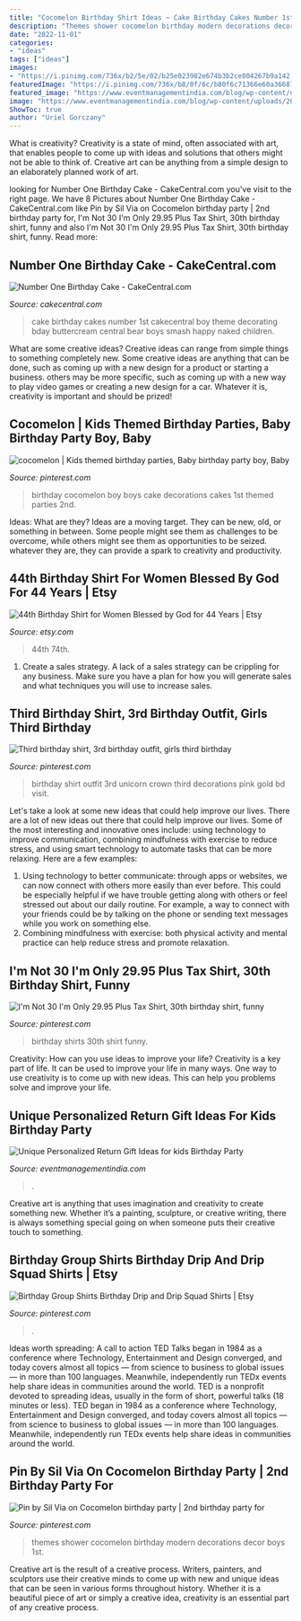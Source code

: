 ```yaml
---
title: "Cocomelon Birthday Shirt Ideas ~ Cake Birthday Cakes Number 1st Cakecentral Boy Theme Decorating Bday Buttercream Central Bear Boys Smash Happy Naked Children"
description: "Themes shower cocomelon birthday modern decorations decor boys 1st"
date: "2022-11-01"
categories:
- "ideas"
tags: ["ideas"]
images:
- "https://i.pinimg.com/736x/b2/5e/02/b25e023982e674b3b2ce804267b9a142.jpg"
featuredImage: "https://i.pinimg.com/736x/b8/0f/6c/b80f6c71366e60a366875cf918cd7bf1--funny-birthday-birthday-shirts.jpg"
featured_image: "https://www.eventmanagementindia.com/blog/wp-content/uploads/2020/10/personalised-wedding-return-gifts.jpeg"
image: "https://www.eventmanagementindia.com/blog/wp-content/uploads/2020/10/personalised-wedding-return-gifts.jpeg"
ShowToc: true
author: "Uriel Gorczany"
---
```



What is creativity?
Creativity is a state of mind, often associated with art, that enables people to come up with ideas and solutions that others might not be able to think of. Creative art can be anything from a simple design to an elaborately planned work of art.

	

		
looking for Number One Birthday Cake - CakeCentral.com you've visit to the right page. We have 8 Pictures about Number One Birthday Cake - CakeCentral.com like Pin by Sil Via on Cocomelon birthday party | 2nd birthday party for, I&#039;m Not 30 I&#039;m Only 29.95 Plus Tax Shirt, 30th birthday shirt, funny and also I&#039;m Not 30 I&#039;m Only 29.95 Plus Tax Shirt, 30th birthday shirt, funny. Read more:
		
    
## Number One Birthday Cake - CakeCentral.com

<img loading=lazy src="https://cdn001.cakecentral.com/gallery/2015/03/900_8500108JWw_number-one-birthday-cake.jpg" onerror="this.onerror=null;this.src='https://tse4.mm.bing.net/th?id=OIP.vI52BmXfibClSX-6oWtRLwHaJ4&amp;pid=15.1';" alt="Number One Birthday Cake - CakeCentral.com">

_Source: cakecentral.com_

>cake birthday cakes number 1st cakecentral boy theme decorating bday buttercream central bear boys smash happy naked children. 

	

What are some creative ideas?
Creative ideas can range from simple things to something completely new. Some creative ideas are anything that can be done, such as coming up with a new design for a product or starting a business. others may be more specific, such as coming up with a new way to play video games or creating a new design for a car. Whatever it is, creativity is important and should be prized!

    
## Cocomelon | Kids Themed Birthday Parties, Baby Birthday Party Boy, Baby

<img loading=lazy src="https://i.pinimg.com/736x/b2/5e/02/b25e023982e674b3b2ce804267b9a142.jpg" onerror="this.onerror=null;this.src='https://tse2.mm.bing.net/th?id=OIP.J8ks9QP14H-i2nUxFeU2NAHaJ4&amp;pid=15.1';" alt="cocomelon | Kids themed birthday parties, Baby birthday party boy, Baby">

_Source: pinterest.com_

>birthday cocomelon boy boys cake decorations cakes 1st themed parties 2nd. 

	

Ideas: What are they?
Ideas are a moving target. They can be new, old, or something in between. Some people might see them as challenges to be overcome, while others might see them as opportunities to be seized. whatever they are, they can provide a spark to creativity and productivity.

    
## 44th Birthday Shirt For Women Blessed By God For 44 Years | Etsy

<img loading=lazy src="https://i.etsystatic.com/27574350/r/il/4a02d2/3236532185/il_1588xN.3236532185_8g1w.jpg" onerror="this.onerror=null;this.src='https://tse3.mm.bing.net/th?id=OIP.Re4QG3hYPRzbok6QVIq1DwHaHa&amp;pid=15.1';" alt="44th Birthday Shirt for Women Blessed by God for 44 Years | Etsy">

_Source: etsy.com_

>44th 74th. 

	

1. Create a sales strategy. A lack of a sales strategy can be crippling for any business. Make sure you have a plan for how you will generate sales and what techniques you will use to increase sales.

    
## Third Birthday Shirt, 3rd Birthday Outfit, Girls Third Birthday

<img loading=lazy src="https://i.pinimg.com/736x/bd/f3/28/bdf32879eb344f035d9b62beb067560c.jpg" onerror="this.onerror=null;this.src='https://tse1.mm.bing.net/th?id=OIP.L6sx4LBa376aYhsdr1cZZwHaJ4&amp;pid=15.1';" alt="Third birthday shirt, 3rd birthday outfit, girls third birthday">

_Source: pinterest.com_

>birthday shirt outfit 3rd unicorn crown third decorations pink gold bd visit. 

	

Let's take a look at some new ideas that could help improve our lives.
There are a lot of new ideas out there that could help improve our lives. Some of the most interesting and innovative ones include: using technology to improve communication, combining mindfulness with exercise to reduce stress, and using smart technology to automate tasks that can be more relaxing. Here are a few examples: 
1. Using technology to better communicate: through apps or websites, we can now connect with others more easily than ever before. This could be especially helpful if we have trouble getting along with others or feel stressed out about our daily routine. For example, a way to connect with your friends could be by talking on the phone or sending text messages while you work on something else. 
2. Combining mindfulness with exercise: both physical activity and mental practice can help reduce stress and promote relaxation.

    
## I&#039;m Not 30 I&#039;m Only 29.95 Plus Tax Shirt, 30th Birthday Shirt, Funny

<img loading=lazy src="https://i.pinimg.com/736x/b8/0f/6c/b80f6c71366e60a366875cf918cd7bf1--funny-birthday-birthday-shirts.jpg" onerror="this.onerror=null;this.src='https://tse1.mm.bing.net/th?id=OIP.va-3xVo8i4UYGyR8d0Wv5QHaJ3&amp;pid=15.1';" alt="I&#039;m Not 30 I&#039;m Only 29.95 Plus Tax Shirt, 30th birthday shirt, funny">

_Source: pinterest.com_

>birthday shirts 30th shirt funny. 

	

Creativity: How can you use ideas to improve your life?
Creativity is a key part of life. It can be used to improve your life in many ways. One way to use creativity is to come up with new ideas. This can help you problems solve and improve your life.

    
## Unique Personalized Return Gift Ideas For Kids Birthday Party

<img loading=lazy src="https://www.eventmanagementindia.com/blog/wp-content/uploads/2020/10/personalised-wedding-return-gifts.jpeg" onerror="this.onerror=null;this.src='https://tse3.mm.bing.net/th?id=OIP.aavTONL7-yf6OXi0aqn8TwAAAA&amp;pid=15.1';" alt="Unique Personalized Return Gift Ideas for kids Birthday Party">

_Source: eventmanagementindia.com_

>. 

	

Creative art is anything that uses imagination and creativity to create something new. Whether it’s a painting, sculpture, or creative writing, there is always something special going on when someone puts their creative touch to something.

    
## Birthday Group Shirts Birthday Drip And Drip Squad Shirts | Etsy

<img loading=lazy src="https://i.pinimg.com/736x/1a/de/08/1ade0868ae00bd847a4fbd4a4240a394.jpg" onerror="this.onerror=null;this.src='https://tse3.mm.bing.net/th?id=OIP.ehF4Kc40ZSxqQHzw0ze7fAHaJ3&amp;pid=15.1';" alt="Birthday Group Shirts Birthday Drip and Drip Squad Shirts | Etsy">

_Source: pinterest.com_

>. 

	

Ideas worth spreading: A call to action
TED Talks began in 1984 as a conference where Technology, Entertainment and Design converged, and today covers almost all topics — from science to business to global issues — in more than 100 languages. Meanwhile, independently run TEDx events help share ideas in communities around the world.
TED is a nonprofit devoted to spreading ideas, usually in the form of short, powerful talks (18 minutes or less). TED began in 1984 as a conference where Technology, Entertainment and Design converged, and today covers almost all topics — from science to business to global issues — in more than 100 languages. Meanwhile, independently run TEDx events help share ideas in communities around the world.

    
## Pin By Sil Via On Cocomelon Birthday Party | 2nd Birthday Party For

<img loading=lazy src="https://i.pinimg.com/736x/ae/15/f6/ae15f68bcd6798b6251e8abb57bccf86.jpg" onerror="this.onerror=null;this.src='https://tse3.mm.bing.net/th?id=OIP.j4qLlpfPdrDvQmmxQtXEKwHaJ3&amp;pid=15.1';" alt="Pin by Sil Via on Cocomelon birthday party | 2nd birthday party for">

_Source: pinterest.com_

>themes shower cocomelon birthday modern decorations decor boys 1st. 

	

Creative art is the result of a creative process. Writers, painters, and sculptors use their creative minds to come up with new and unique ideas that can be seen in various forms throughout history. Whether it is a beautiful piece of art or simply a creative idea, creativity is an essential part of any creative process.

